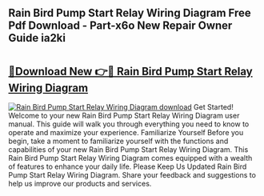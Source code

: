 ## Rain Bird Pump Start Relay Wiring Diagram Free Pdf Download - Part-x6o New Repair Owner Guide ia2ki

# <h2><a href="http://dfided.blite.top/?on=Rain+Bird+Pump+Start+Relay+Wiring+Diagram">🔗Download New 👉🔴 Rain Bird Pump Start Relay Wiring Diagram</a></h2>

[![Rain Bird Pump Start Relay Wiring Diagram download](https://i.imgur.com/lujVjoI.png)](http://dfided.blite.top/?on=Rain+Bird+Pump+Start+Relay+Wiring+Diagram)
Get Started! Welcome to your new Rain Bird Pump Start Relay Wiring Diagram user manual. This guide will walk you through everything you need to know to operate and maximize your experience. Familiarize Yourself Before you begin, take a moment to familiarize yourself with the functions and capabilities of your new Rain Bird Pump Start Relay Wiring Diagram. This Rain Bird Pump Start Relay Wiring Diagram comes equipped with a wealth of features to enhance your daily life. Please Keep Us Updated Rain Bird Pump Start Relay Wiring Diagram. Share your feedback and suggestions to help us improve our products and services.
